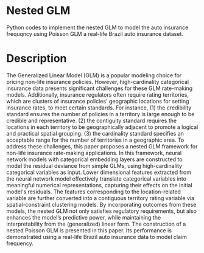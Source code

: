 # Nested GLM
Python codes to implement the nested GLM to model the auto insurance frequqncy using Poisson GLM a real-life Brazil auto insurance dataset.

# Description
The Generalized Linear Model (GLM) is a popular modeling choice for pricing non-life insurance policies. However, high-cardinality categorical insurance data presents significant challenges for these GLM rate-making models. Additionally, insurance regulators often require rating territories, which are clusters of insurance policies' geographic locations for setting insurance rates, to meet certain standards. For instance, (1) the credibility standard ensures the number of policies in a territory is large enough to be credible and representative. (2) the contiguity standard requires the locations in each territory to be geographically adjacent  to promote a logical and practical spatial grouping.  (3) the cardinality standard specifies an acceptable range for the number of territories in a geographic area. To address these challenges, this paper proposes a nested GLM framework for non-life insurance rate-making applications. In this framework, neural network models with categorical embedding layers are constructed to model the residual deviance from simple GLMs, using high-cardinality categorical variables as input. Lower dimensional features extracted from the neural network model effectively translate categorical variables into meaningful numerical representations, capturing their effects on the initial model's residuals. The features corresponding to the location-related variable are further converted into a contiguous territory rating variable via spatial-constraint clustering models. By incorporating outcomes from these models, the nested GLM not only satisfies regulatory requirements, but also enhances the model’s predictive power, while maintaining the interpretability from the (generalized) linear form. The construction of a nested Poisson GLM is presented in this paper. Its performance is demonstrated using a real-life Brazil auto insurance data to model claim frequency.
